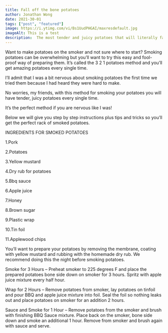 ```yaml
---
title: Fall off the bone potatoes
author: Jonathan Wong 
date: 2021-30-01
tags: ["post", "featured"]
image: https://i.ytimg.com/vi/Bs1UudPHGAI/maxresdefault.jpg
imageAlt: This is a test
description:  The most tender and juicy potatoes that will literally fall off the bone
---
```


Want to make potatoes on the smoker and not sure where to start? Smoking potatoes can be overwhelming but you’ll want to try this easy and fool-proof way of preparing them.   It’s called the 3 2 1 potatoes method and you’ll get amazing potatoes every single time.

I’ll admit that I was a bit nervous about smoking potatoes the first time we tried them because I had heard they were hard to make.

No worries, my friends, with this method for smoking your potatoes you will have tender, juicy potatoes every single time.

It’s the perfect method if you are nervous like I was!

Below we will give you step by step instructions plus tips and tricks so you’ll get the perfect rack of smoked potatoes.

INGREDIENTS FOR SMOKED POTATOES

1.Pork 

2.Potatoes

3.Yellow mustard

4.Dry rub for potatoes

5.Bbq sauce 

6.Apple juice

7.Honey

8.Brown sugar

9.Plastic wrap

10.Tin foil

11.Applewood chips

You’ll want to prepare your potatoes by removing the membrane, coating with yellow mustard and rubbing with the homemade dry rub. We recommend doing this the night before smoking potatoes.

Smoke for 3 Hours – Preheat smoker to 225 degrees F and place the prepared potatoes bone side down on smoker for 3 hours. Spritz with apple juice mixture every half hour.

Wrap for 2 Hours – Remove potatoes from smoker, lay potatoes on tinfoil and pour BBQ and apple juice mixture into foil. Seal the foil so nothing leaks out and place potatoes on smoker for an addition 2 hours.

Sauce and Smoke for 1 Hour – Remove potatoes from the smoker and brush with finishing BBQ Sauce mixture. Place back on the smoker, bone side down and smoke an additional 1 hour.
Remove from smoker and brush again with sauce and serve.